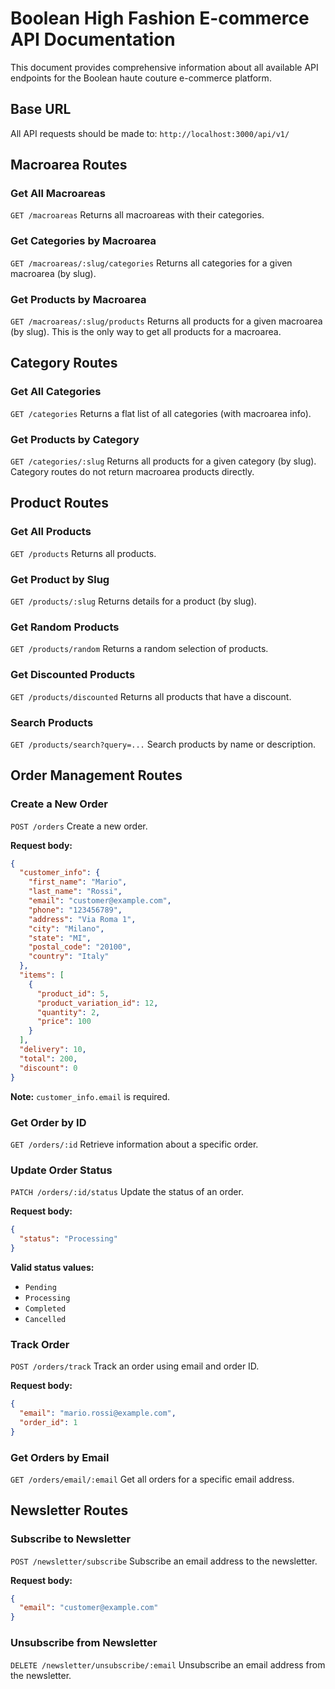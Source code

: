 # Boolean High Fashion E-commerce API Documentation

This document provides comprehensive information about all available API endpoints for the Boolean haute couture e-commerce platform.

## Base URL

All API requests should be made to: `http://localhost:3000/api/v1/`

## Macroarea Routes

### Get All Macroareas

`GET /macroareas`
Returns all macroareas with their categories.

### Get Categories by Macroarea

`GET /macroareas/:slug/categories`
Returns all categories for a given macroarea (by slug).

### Get Products by Macroarea

`GET /macroareas/:slug/products`
Returns all products for a given macroarea (by slug). This is the only way to get all products for a macroarea.

## Category Routes

### Get All Categories

`GET /categories`
Returns a flat list of all categories (with macroarea info).

### Get Products by Category

`GET /categories/:slug`
Returns all products for a given category (by slug). Category routes do not return macroarea products directly.

## Product Routes

### Get All Products

`GET /products`
Returns all products.

### Get Product by Slug

`GET /products/:slug`
Returns details for a product (by slug).

### Get Random Products

`GET /products/random`
Returns a random selection of products.

### Get Discounted Products

`GET /products/discounted`
Returns all products that have a discount.

### Search Products

`GET /products/search?query=...`
Search products by name or description.

## Order Management Routes

### Create a New Order

`POST /orders`
Create a new order.

**Request body:**

```json
{
  "customer_info": {
    "first_name": "Mario",
    "last_name": "Rossi",
    "email": "customer@example.com",
    "phone": "123456789",
    "address": "Via Roma 1",
    "city": "Milano",
    "state": "MI",
    "postal_code": "20100",
    "country": "Italy"
  },
  "items": [
    {
      "product_id": 5,
      "product_variation_id": 12,
      "quantity": 2,
      "price": 100
    }
  ],
  "delivery": 10,
  "total": 200,
  "discount": 0
}
```

**Note:** `customer_info.email` is required.

### Get Order by ID

`GET /orders/:id`
Retrieve information about a specific order.

### Update Order Status

`PATCH /orders/:id/status`
Update the status of an order.

**Request body:**

```json
{
  "status": "Processing"
}
```

**Valid status values:**

- `Pending`
- `Processing`
- `Completed`
- `Cancelled`

### Track Order

`POST /orders/track`
Track an order using email and order ID.

**Request body:**

```json
{
  "email": "mario.rossi@example.com",
  "order_id": 1
}
```

### Get Orders by Email

`GET /orders/email/:email`
Get all orders for a specific email address.

## Newsletter Routes

### Subscribe to Newsletter

`POST /newsletter/subscribe`
Subscribe an email address to the newsletter.

**Request body:**

```json
{
  "email": "customer@example.com"
}
```

### Unsubscribe from Newsletter

`DELETE /newsletter/unsubscribe/:email`
Unsubscribe an email address from the newsletter.
